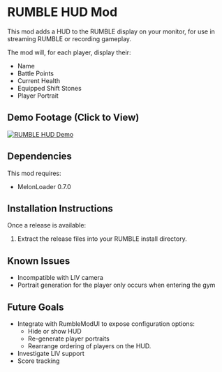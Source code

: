 # RUMBLE HUD Mod

This mod adds a HUD to the RUMBLE display on your monitor, for use in streaming
RUMBLE or recording gameplay.

The mod will, for each player, display their:
  - Name
  - Battle Points
  - Current Health
  - Equipped Shift Stones
  - Player Portrait

## Demo Footage (Click to View)

[![RUMBLE HUD Demo](https://img.youtube.com/vi/MW8i_r3l8gQ/0.jpg)](https://www.youtube.com/watch?v=MW8i_r3l8gQ)

## Dependencies

This mod requires:
 - MelonLoader 0.7.0

## Installation Instructions

Once a release is available:
1. Extract the release files into your RUMBLE install directory.

## Known Issues

- Incompatible with LIV camera
- Portrait generation for the player only occurs when entering the gym

## Future Goals

- Integrate with RumbleModUI to expose configuration options:
  - Hide or show HUD
  - Re-generate player portraits
  - Rearrange ordering of players on the HUD.
- Investigate LIV support
- Score tracking